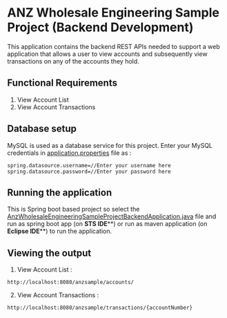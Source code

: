 # ANZ Wholesale Engineering Sample Project (Backend Development)

This application contains the backend REST APIs needed to support a web application that allows a user to view accounts and subsequently view transactions on any of the accounts they hold.

## Functional Requirements

1. View Account List
2. View Account Transactions
## Database setup
MySQL is used as a database service for this project. Enter your MySQL credentials in [application.properties](https://infygit.ad.infosys.com/yadu.b/anz-wholesale-engineering-sample-project-backend-development/-/blob/master/src/main/resources/application.properties) file as :
```
spring.datasource.username=//Enter your username here
spring.datasource.password=//Enter your password here
```

## Running the application

This is Spring boot based project so select the [AnzWholesaleEngineeringSampleProjectBackendApplication.java](https://infygit.ad.infosys.com/yadu.b/anz-wholesale-engineering-sample-project-backend-development/-/blob/master/src/main/java/com/anz/sample/AnzWholesaleEngineeringSampleProjectBackendApplication.java) file and run as spring boot app (on **STS IDE****) or run as maven application (on **Eclipse IDE****) to run the application.

## Viewing the output
1. View Account List :
```
http://localhost:8080/anzsample/accounts/
```
2. View Account Transactions :
```
http://localhost:8080/anzsample/transactions/{accountNumber}
```
